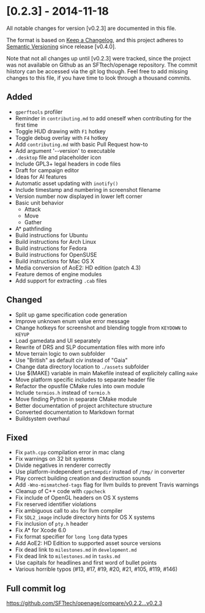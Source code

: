 # [0.2.3] - 2014-11-18
All notable changes for version [v0.2.3] are documented in this file.

The format is based on [Keep a Changelog](https://keepachangelog.com/en/1.0.0/),
and this project adheres to [Semantic Versioning](https://semver.org/spec/v2.0.0.html) since release [v0.4.0].

Note that not all changes up until [v0.2.3] were tracked, since the project was not available on Github as an SFTtech/openage repository. The commit hiistory can be accessed via the git log though. Feel free to add missing changes to this file, if you have time to look through a thousand commits.

## Added
- `gperftools` profiler
- Reminder in `contributing.md` to add oneself when contributing for the first time
- Toggle HUD drawing with `F1` hotkey
- Toggle debug overlay with `F4` hotkey
- Add `contributing.md` with basic Pull Request how-to
- Add argument '--version' to executable
- `.desktop` file and placeholder icon
- Include GPL3+ legal headers in code files
- Draft for campaign editor
- Ideas for AI features
- Automatic asset updating with `inotify()`
- Include timestamp and numbering in screenshot filename
- Version number now displayed in lower left corner
- Basic unit behavior
    - Attack
    - Move
    - Gather
- A* pathfinding
- Build instructions for Ubuntu
- Build instructions for Arch Linux
- Build instructions for Fedora
- Build instructions for OpenSUSE
- Build instructions for Mac OS X
- Media conversion of AoE2: HD edition (patch 4.3)
- Feature demos of engine modules
- Add support for extracting `.cab` files

## Changed
- Split up game specification code generation
- Improve unknown enum value error message
- Change hotkeys for screenshot and blending toggle from `KEYDOWN` to `KEYUP`
- Load gamedata and UI separately
- Rewrite of DRS and SLP documentation files with more info
- Move terrain logic to own subfolder
- Use "British" as default civ instead of "Gaia"
- Change data directory location to `./assets` subfolder
- Use $(MAKE) variable in main Makefile instead of explicitely calling `make`
- Move platform specific includes to separate header file
- Refactor the opusfile CMake rules into own module
- Include `termios.h` instead of `termio.h`
- Move finding Python in separate CMake module
- Better documentation of project architecture structure
- Converted documentation to Markdown format
- Buildsystem overhaul

## Fixed
- Fix `path.cpp` compilation error in mac clang
- Fix warnings on 32 bit systems
- Divide negatives in renderer correctly
- Use platform-independent `gettempdir` instead of `/tmp/` in converter
- Play correct building creation and destruction sounds
- Add `-Wno-mismatched-tags` flag for llvm builds to prevent Travis warnings
- Cleanup of C++ code with `cppcheck`
- Fix include of OpenGL headers on OS X systems
- Fix reserved identifier violations
- Fix ambiguous call to `abs` for llvm compiler
- Fix `SDL2_image` include directory hints for OS X systems
- Fix inclusion of `pty.h` header
- Fix A* for Xcode 6.0
- Fix format specifier for `long long` data types
- Add AoE2: HD Edition to supported asset source versions
- Fix dead link to `milestones.md` in `development.md`
- Fix dead link to `milestones.md` in `tasks.md`
- Use capitals for headlines and first word of bullet points
- Various horrible typos (#13, #17, #19, #20, #21, #105, #119, #146)

## Full commit log

https://github.com/SFTtech/openage/compare/v0.2.2...v0.2.3
